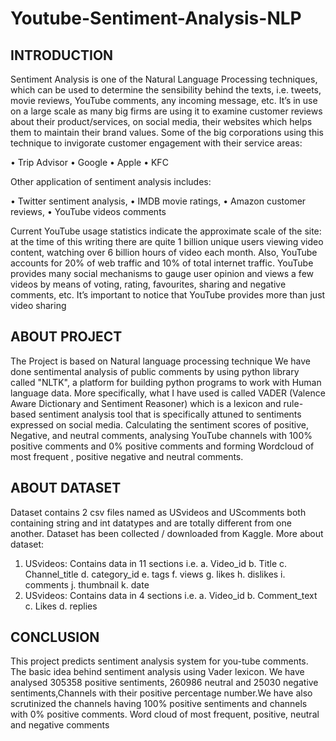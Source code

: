  # Youtube-Sentiment-Analysis-NLP
## INTRODUCTION
Sentiment Analysis is one of the Natural Language Processing techniques, which can be used to determine the sensibility behind the texts, i.e. tweets, movie reviews, YouTube comments, any incoming message, etc.  It’s in use on a large scale as many big firms are using it to examine customer reviews about their product/services, on social media, their websites which helps them to maintain their brand values. Some of the big corporations using this technique to invigorate customer engagement with their service areas:
 
•	Trip Advisor
•	Google
•	Apple
•	KFC
 
Other application of sentiment analysis includes:
 
•	Twitter sentiment analysis,
•	IMDB movie ratings,
•	Amazon customer reviews,
•	YouTube videos comments

Current  YouTube  usage  statistics  indicate  the approximate scale of the site: at the time of this writing there  are  quite  1  billion  unique  users  viewing  video content,  watching  over  6  billion  hours  of  video  each month. Also, YouTube accounts for 20% of web traffic and 10% of total internet traffic. YouTube provides many social mechanisms to gauge user opinion and views a few videos by means of voting,  rating,  favourites,  sharing  and  negative comments,  etc.  It’s  important  to  notice that  YouTube provides  more  than  just  video  sharing


## ABOUT PROJECT
The Project is based on Natural language processing technique We  have  done sentimental  analysis  of  public  comments  by using python library called "NLTK", a platform for building python programs to work with Human language data. More specifically, what I have used is called VADER (Valence Aware Dictionary and Sentiment Reasoner) which is a lexicon and rule-based sentiment analysis tool that is specifically attuned to sentiments expressed on social media. Calculating the sentiment scores of positive, Negative, and neutral comments, analysing YouTube channels with 100% positive comments and 0% positive  comments and forming Wordcloud of most frequent , positive negative and neutral comments.


## ABOUT DATASET
Dataset contains 2 csv files named as USvideos and UScomments both containing string and int datatypes and are totally different from one another. Dataset has been collected / downloaded from Kaggle. 
More about dataset:
1.	USvideos:
    Contains data in 11 sections i.e.
     a.	Video_id
     b.	Title
     c.	Channel_title
     d.	category_id
     e.	tags
     f.	views
     g.	likes
     h.	dislikes
     i.	comments
     j.	thumbnail
     k.	date
2.	USvideos:
       Contains data in 4 sections i.e.
           a.	Video_id
           b.	Comment_text
           c.	Likes
           d.	replies

## CONCLUSION

This project predicts sentiment analysis  system  for  you-tube  comments. The basic idea behind sentiment analysis using Vader lexicon. We have analysed 305358 positive sentiments, 260986 neutral and 25030 negative sentiments,Channels with their positive percentage number.We have also scrutinized the channels having 100% positive sentiments and channels with 0% positive comments. Word cloud of most frequent, positive,
 neutral and negative comments   

